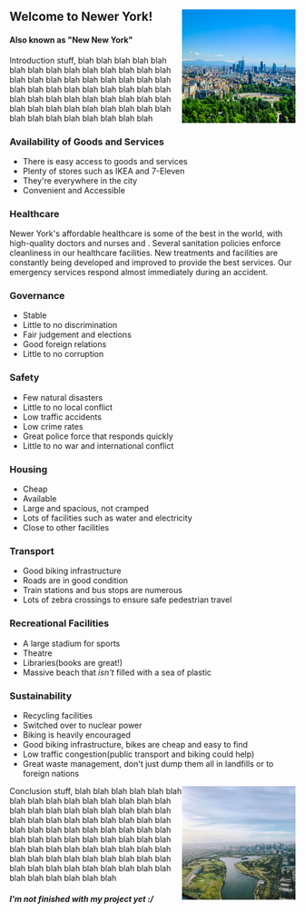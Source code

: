 ## Welcome to Newer York! <img align="right" width="200" height="200" src="./images/nature.jpg">

#### Also known as "New New York"

Introduction stuff, blah blah blah blah blah blah blah blah blah blah blah blah blah blah blah blah blah blah blah blah blah blah blah blah blah blah blah blah blah blah blah blah blah blah blah blah blah blah blah blah blah blah blah blah blah blah blah blah blah blah blah blah blah blah blah blah blah blah

### Availability of Goods and Services

- There is easy access to goods and services
- Plenty of stores such as IKEA and 7-Eleven
- They're everywhere in the city
- Convenient and Accessible

### Healthcare

Newer York's affordable healthcare is some of the best in the world, with high-quality doctors and nurses and . Several sanitation policies enforce cleanliness in our healthcare facilities. New treatments and facilities are constantly being developed and improved to provide the best services. Our emergency services respond almost immediately during an accident.

### Governance

- Stable
- Little to no discrimination
- Fair judgement and elections
- Good foreign relations
- Little to no corruption

### Safety

- Few natural disasters
- Little to no local conflict
- Low traffic accidents
- Low crime rates
- Great police force that responds quickly
- Little to no war and international conflict

### Housing

- Cheap
- Available
- Large and spacious, not cramped
- Lots of facilities such as water and electricity
- Close to other facilities

### Transport

- Good biking infrastructure
- Roads are in good condition
- Train stations and bus stops are numerous
- Lots of zebra crossings to ensure safe pedestrian travel

### Recreational Facilities

- A large stadium for sports
- Theatre
- Libraries(books are great!)
- Massive beach that *isn't* filled with a sea of plastic

### Sustainability

- Recycling facilities
- Switched over to nuclear power
- Biking is heavily encouraged
- Good biking infrastructure, bikes are cheap and easy to find
- Low traffic congestion(public transport and biking could help)
- Great waste management, don't just dump them all in landfills or to foreign nations

<img align="right" width="200" height="200" src="./images/river.jpg">

Conclusion stuff, blah blah blah blah blah blah blah blah blah blah blah blah blah blah blah blah blah blah blah blah blah blah blah blah blah blah blah blah blah blah blah blah blah blah blah blah blah blah blah blah blah blah blah blah blah blah blah blah blah blah blah blah blah blah blah blah blah blah blah blah blah blah blah blah blah blah blah blah blah blah blah blah blah blah blah blah blah blah blah blah blah blah blah blah

##### I'm not finished with my project yet :/
